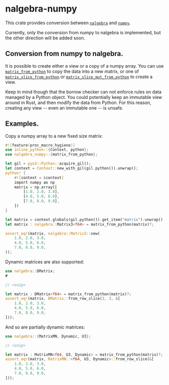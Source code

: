 # nalgebra-numpy

This crate provides conversion between [`nalgebra`](https://docs.rs/nalgebra/) and [`numpy`](https://numpy.org/).

Currently, only the conversion from numpy to nalgebra is implemented,
but the other direction will be added soon.

## Conversion from numpy to nalgebra.

It is possible to create either a view or a copy of a numpy array.
You can use [`matrix_from_python`](https://docs.rs/nalgebra-numpy/latest/nalgebra-numpy/fn.matrix_from_python.html) to copy the data into a new matrix,
or one of [`matrix_slice_from_python`](https://docs.rs/nalgebra-numpy/latest/nalgebra-numpy/fn.matrix_slice_from_python.html)
or [`matrix_slice_mut_from_python`](https://docs.rs/nalgebra-numpy/latest/nalgebra-numpy/fn.matrix_slice_mut_from_python.html) to create a view.

Keep in mind though that the borrow checker can not enforce rules on data managed by a Python object.
You could potentially keep an immutable view around in Rust, and then modify the data from Python.
For this reason, creating any view -- even an immutable one -- is unsafe.

## Examples.

Copy a numpy array to a new fixed size matrix:

```rust
#![feature(proc_macro_hygiene)]
use inline_python::{Context, python};
use nalgebra_numpy::{matrix_from_python};

let gil = pyo3::Python::acquire_gil();
let context = Context::new_with_gil(gil.python()).unwrap();
python! {
    #![context = &context]
    import numpy as np
    matrix = np.array([
        [1.0, 2.0, 3.0],
        [4.0, 5.0, 6.0],
        [7.0, 8.0, 9.0],
    ])
}

let matrix = context.globals(gil.python()).get_item("matrix").unwrap();
let matrix : nalgebra::Matrix3<f64> = matrix_from_python(matrix)?;

assert_eq!(matrix, nalgebra::Matrix3::new(
    1.0, 2.0, 3.0,
    4.0, 5.0, 6.0,
    7.0, 8.0, 9.0,
));
```

Dynamic matrices are also supported:

```rust
use nalgebra::DMatrix;
#

// <snip>

let matrix : DMatrix<f64> = matrix_from_python(matrix)?;
assert_eq!(matrix, DMatrix::from_row_slice(3, 3, &[
    1.0, 2.0, 3.0,
    4.0, 5.0, 6.0,
    7.0, 8.0, 9.0,
]));
```

And so are partially dynamic matrices:

```rust
use nalgebra::{MatrixMN, Dynamic, U3};

// <snip>

let matrix : MatrixMN<f64, U3, Dynamic> = matrix_from_python(matrix)?;
assert_eq!(matrix, MatrixMN::<f64, U3, Dynamic>::from_row_slice(&[
    1.0, 2.0, 3.0,
    4.0, 5.0, 6.0,
    7.0, 8.0, 9.0,
]));
```
